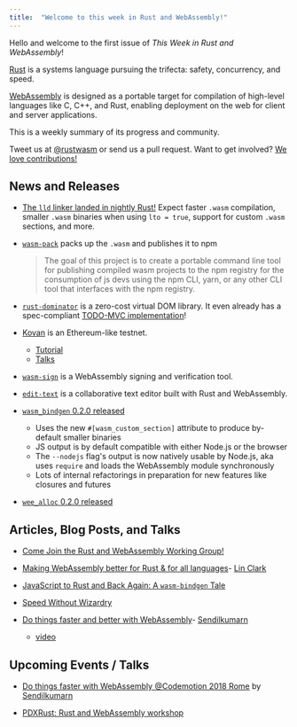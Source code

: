 ```yaml
---
title:  "Welcome to this week in Rust and WebAssembly!"
---
```


Hello and welcome to the first issue of *This Week in Rust and WebAssembly*!

[Rust](https://rust-lang.org) is a systems language pursuing the trifecta: safety, concurrency, and speed.

[WebAssembly](http://webassembly.org) is designed as a portable target for compilation of high-level languages like C, C++, and Rust, enabling deployment on the web for client and server applications.

This is a weekly summary of its progress and community.

Tweet us at [@rustwasm](https://twitter.com/rustwasm) or send us a pull request. Want to get involved? [We love contributions!][get-involved]

[get-involved]: https://github.com/rustwasm/team/blob/master/README.md#get-involved

## News and Releases

* [The `lld` linker landed in nightly Rust!](https://github.com/rust-lang/rust/pull/48125) Expect faster `.wasm` compilation, smaller `.wasm` binaries when using `lto = true`, support for custom `.wasm` sections, and more.

* [`wasm-pack`](https://github.com/ashleygwilliams/wasm-pack) packs up the `.wasm` and publishes it to npm

  > The goal of this project is to create a portable command line tool for publishing compiled wasm projects to the npm registry for the consumption of js devs using the npm CLI, yarn, or any other CLI tool that interfaces with the npm registry.

* [`rust-dominator`](https://crates.io/crates/dominator) is a zero-cost virtual DOM library. It even already has a spec-compliant [TODO-MVC implementation](https://github.com/Pauan/rust-dominator/blob/master/examples/todomvc/src/main.rs)!

* [Kovan](https://wiki.parity.io/WebAssembly-Home) is an Ethereum-like testnet.
    - [Tutorial](https://github.com/paritytech/pwasm-tutorial)
    - [Talks](https://www.youtube.com/watch?v=Adcn-L59LRs)

* [`wasm-sign`](https://github.com/frehberg/wasm-sign) is a WebAssembly signing and verification tool.

* [`edit-text`](https://github.com/tcr/edit-text) is a collaborative text editor built with Rust and WebAssembly.

* [`wasm_bindgen` 0.2.0 released](https://crates.io/crates/wasm-bindgen)
    - Uses the new `#[wasm_custom_section]` attribute to produce by-default smaller binaries
    - JS output is by default compatible with either Node.js or the browser
    - The `--nodejs` flag's output is now natively usable by Node.js, aka uses `require` and loads the WebAssembly module synchronously
    - Lots of internal refactorings in preparation for new features like closures and futures

* [`wee_alloc` 0.2.0 released](https://github.com/fitzgen/wee_alloc/blob/master/CHANGELOG.md#020)

## Articles, Blog Posts, and Talks

* [Come Join the Rust and WebAssembly Working Group!](http://fitzgeraldnick.com/2018/02/27/wasm-domain-working-group.html)

* [Making WebAssembly better for Rust & for all languages](https://hacks.mozilla.org/2018/03/making-webassembly-better-for-rust-for-all-languages/)- [Lin Clark](https://twitter.com/linclark)

* [JavaScript to Rust and Back Again: A `wasm-bindgen` Tale](https://hacks.mozilla.org/2018/04/javascript-to-rust-and-back-again-a-wasm-bindgen-tale/)

* [Speed Without Wizardry](http://fitzgeraldnick.com/2018/02/26/speed-without-wizardry.html)

* [Do things faster and better with WebAssembly](https://speakerdeck.com/sendilkumarn/do-things-faster-and-better-with-webassembly)- [Sendilkumarn](https://twitter.com/sendilkumarn)
    - [video](https://goo.gl/aUhPFW)

## Upcoming Events / Talks

* [Do things faster with WebAssembly @Codemotion 2018 Rome](https://rome2018.codemotionworld.com/talk-detail/?detail=8054) by [Sendilkumarn](https://twitter.com/sendilkumarn)

* [PDXRust: Rust and WebAssembly workshop](https://www.meetup.com/PDXRust/events/249474845/)
